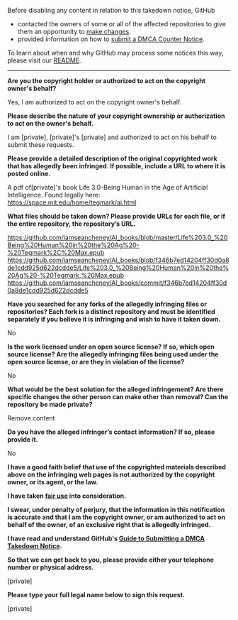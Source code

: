 Before disabling any content in relation to this takedown notice, GitHub
- contacted the owners of some or all of the affected repositories to give them an opportunity to [make changes](https://docs.github.com/en/github/site-policy/dmca-takedown-policy#a-how-does-this-actually-work).
- provided information on how to [submit a DMCA Counter Notice](https://docs.github.com/en/articles/guide-to-submitting-a-dmca-counter-notice).

To learn about when and why GitHub may process some notices this way, please visit our [README](https://github.com/github/dmca/blob/master/README.md).

---

**Are you the copyright holder or authorized to act on the copyright owner's behalf?**

Yes, I am authorized to act on the copyright owner's behalf.

**Please describe the nature of your copyright ownership or authorization to act on the owner's behalf.**

I am [private], [private]'s [private] and authorized to act on his behalf to submit these requests.

**Please provide a detailed description of the original copyrighted work that has allegedly been infringed. If possible, include a URL to where it is posted online.**

A pdf of[private]'s book Life 3.0-Being Human in the Age of Artificial Intelligence. Found legally here: https://space.mit.edu/home/tegmark/ai.html

**What files should be taken down? Please provide URLs for each file, or if the entire repository, the repository’s URL.**

https://github.com/iamseancheney/AI_books/blob/master/Life%203.0_%20Being%20Human%20in%20the%20Ag%20-%20Tegmark%2C%20Max.epub  
https://github.com/iamseancheney/AI_books/blob/f346b7ed14204ff30d0a8de1cdd925d622dcdde5/Life%203.0_%20Being%20Human%20in%20the%20Ag%20-%20Tegmark,%20Max.epub  
https://github.com/iamseancheney/AI_books/commit/f346b7ed14204ff30d0a8de1cdd925d622dcdde5

**Have you searched for any forks of the allegedly infringing files or repositories? Each fork is a distinct repository and must be identified separately if you believe it is infringing and wish to have it taken down.**

No

**Is the work licensed under an open source license? If so, which open source license? Are the allegedly infringing files being used under the open source license, or are they in violation of the license?**

No

**What would be the best solution for the alleged infringement? Are there specific changes the other person can make other than removal? Can the repository be made private?**

Remove content

**Do you have the alleged infringer’s contact information? If so, please provide it.**

No

**I have a good faith belief that use of the copyrighted materials described above on the infringing web pages is not authorized by the copyright owner, or its agent, or the law.**

**I have taken <a href="https://www.lumendatabase.org/topics/22">fair use</a> into consideration.**

**I swear, under penalty of perjury, that the information in this notification is accurate and that I am the copyright owner, or am authorized to act on behalf of the owner, of an exclusive right that is allegedly infringed.**

**I have read and understand GitHub's <a href="https://docs.github.com/articles/guide-to-submitting-a-dmca-takedown-notice/">Guide to Submitting a DMCA Takedown Notice</a>.**

**So that we can get back to you, please provide either your telephone number or physical address.**

[private]

**Please type your full legal name below to sign this request.**

[private]
